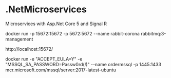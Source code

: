 # .NetMicroservices
Microservices with Asp.Net Core 5 and Signal R

docker run -p 15672:15672 -p 5672:5672 --name rabbit-corona rabbitmq:3-management

http://localhost:15672/

 docker run -e "ACCEPT_EULA=Y" -e "MSSQL_SA_PASSWORD=Passw0rd(!)" --name ordermssql -p 1445:1433 mcr.microsoft.com/mssql/server:2017-latest-ubuntu
